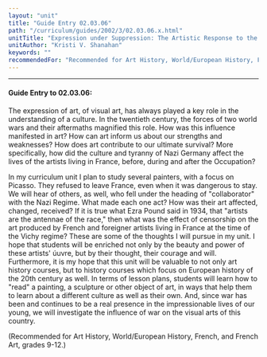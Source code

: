 ```yaml
---
layout: "unit"
title: "Guide Entry 02.03.06"
path: "/curriculum/guides/2002/3/02.03.06.x.html"
unitTitle: "Expression under Suppression: The Artistic Response to the Occupation of France during World War II"
unitAuthor: "Kristi V. Shanahan"
keywords: ""
recommendedFor: "Recommended for Art History, World/European History, French, and French Art, grades 9-12."
---
```

<body>
<hr/>
 <h4>
  Guide Entry to 02.03.06:
 </h4>
 <p>
  The expression of art, of visual art, has always played a key role in the understanding of a culture. In the twentieth century, the forces of two world wars and their aftermaths magnified this role. How was this influence manifested in art? How can art inform us about our strengths and weaknesses? How does art contribute to our ultimate survival? More specifically, how did the culture and tyranny of Nazi Germany affect the lives of the artists living in France, before, during and after the Occupation?
 </p>
<p>
  In my curriculum unit I plan to study several painters, with a focus on Picasso. They refused to leave France, even when it was dangerous to stay. We will hear of others, as well, who fell under the heading of "collaborator" with the Nazi Regime. What made each one act? How was their art affected, changed, received? If it is true what Ezra Pound said in 1934, that "artists are the antennae of the race," then what was the effect of censorship on the art produced by French and foreigner artists living in France at the time of the Vichy regime? These are some of the thoughts I will pursue in my unit. I hope that students will be enriched not only by the beauty and power of these artists' úuvre, but by their thought, their courage and will. Furthermore, it is my hope that this unit will be valuable to not only art history courses, but to history courses which focus on European history of the 20th century as well. In terms of lesson plans, students will learn how to "read" a painting, a sculpture or other object of art, in ways that help them to learn about a different culture as well as their own. And, since war has been and continues to be a real presence in the impressionable lives of our young, we will investigate the influence of war on the visual arts of this country.
 </p>
<p>
  (Recommended for Art History, World/European History, French, and French Art, grades 9-12.)
 </p>

</body>